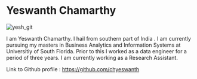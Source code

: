 # Yeswanth Chamarthy

![yesh_git](https://github.com/chyeswanth/Introduction/assets/111238814/c100d7e0-b432-4984-955e-41a109be3055)


I am Yeswanth Chamarthy. I hail from southern part of India . I am currently pursuing my masters in Business Analytics and Information Systems at Universitiy of South Florida. Prior to this I worked as a data engineer for a period of three years. I am currently working as a Research Assistant. 



Link to Github profile : https://github.com/chyeswanth
